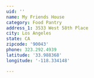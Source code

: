 ```yaml
---
uid: ''
name: My Friends House
category: Food Pantry
address_1: 3533 West 58th Place
city: Los Angeles
state: CA
zipcode: '90043'
phone: 323.292.4939
latitude: '33.988368'
longitude: '-118.334148'

---
```

